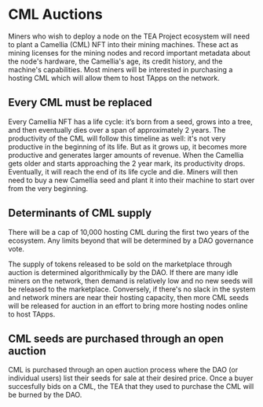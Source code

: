 # CML Auctions
Miners who wish to deploy a node on the TEA Project ecosystem will need to plant a Camellia (CML) NFT into their mining machines. These act as mining licenses for the mining nodes and record important metadata about the node's hardware, the Camellia's age, its credit history, and the machine's capabilities. Most miners will be interested in purchasing a hosting CML which will allow them to host TApps on the network.

## Every CML must be replaced

Every Camellia NFT has a life cycle: it’s born from a seed, grows into a tree, and then eventually dies over a span of approximately 2 years. The productivity of the CML will follow this timeline as well: it's not very productive in the beginning of its life. But as it grows up, it becomes more productive and generates larger amounts of revenue. When the Camellia gets older and starts approaching the 2 year mark, its productivity drops. Eventually, it will reach the end of its life cycle and die. Miners will then need to buy a new Camellia seed and plant it into their machine to start over from the very beginning.

## Determinants of CML supply

There will be a cap of 10,000 hosting CML during the first two years of the ecosystem. Any limits beyond that will be determined by a DAO governance vote. 

The supply of tokens released to be sold on the marketplace through auction is determined algorithmically by the DAO. If there are many idle miners on the network, then demand is relatively low and no new seeds will be released to the marketplace. Conversely, if there's no slack in the system and network miners are near their hosting capacity, then more CML seeds will be released for auction in an effort to bring more hosting nodes online to host TApps.

## CML seeds are purchased through an open auction

CML is purchased through an open auction process where the DAO (or individual users) list their seeds for sale at their desired price. Once a buyer succesfully bids on a CML, the TEA that they used to purchase the CML will be burned by the DAO.
